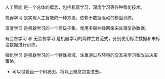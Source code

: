 人工智能 是一个总体的概念，包括机器学习、深度学习等各种智能技术。

机器学习 是实现人工智能的一种方法，依赖于数据驱动的模型训练。

深度学习 是机器学习的一个高级子集，使用多层神经网络来处理复杂数据。

有监督学习 和 无监督学习 是机器学习的两种主要范式，分别使用标注数据和未标注数据进行训练。

强化学习 是机器学习的一个特殊领域，注重通过与环境的交互来学习和改进决策策略。

* 可以试着画一个树状图，将以上概念包含进去~
